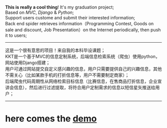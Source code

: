 **This is really a cool thing**! It's my graduation project;   
Based on *MVC*, *Django* & *Python*;   
Support users custome and submit their interested information;   
Back end spider retrieves information（Programming Contest, Goods on sale and discount, Job Presentation）on the Internet periodically, then push it to users;     
____     
这是一个很有意思的项目！来自我的本科毕设课题；  
KKT是一个基于MVC的信息定制系统，后端信息检索系统（爬虫）使用python，网站使用Django搭建；   
用户可通过网站提交自定义感兴趣的信息，用户只需要提供自己的兴趣信息，其他不需关心（比如某款手机的打折信息等，用户不需要制定商家）；  
后端爬虫代码周期性从网络检索目标信息（比赛信息，在售商品打折信息，企业宣讲会信息），然后进行过滤提取，将符合用户定制需求的信息以短信星矢推送给用户；    
____
# here comes the [demo](http://zuojie.github.io/kkt/kkt_index.html "KKT")
